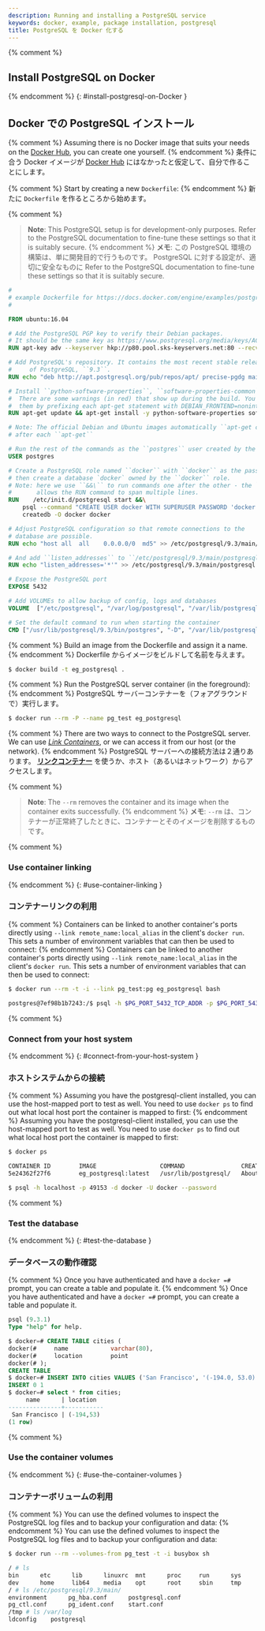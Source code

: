 ```yaml
---
description: Running and installing a PostgreSQL service
keywords: docker, example, package installation, postgresql
title: PostgreSQL を Docker 化する
---
```


{% comment %}
## Install PostgreSQL on Docker
{% endcomment %}
{: #install-postgresql-on-Docker }
## Docker での PostgreSQL インストール

{% comment %}
Assuming there is no Docker image that suits your needs on the [Docker
Hub](http://hub.docker.com), you can create one yourself.
{% endcomment %}
条件に合う Docker イメージが [Docker Hub](http://hub.docker.com) にはなかったと仮定して、自分で作ることにします。

{% comment %}
Start by creating a new `Dockerfile`:
{% endcomment %}
新たに `Dockerfile` を作るところから始めます。

{% comment %}
> **Note**:
This PostgreSQL setup is for development-only purposes. Refer to the
PostgreSQL documentation to fine-tune these settings so that it is
suitably secure.
{% endcomment %}
> **メモ**:
この PostgreSQL 環境の構築は、単に開発目的で行うものです。
PostgreSQL に対する設定が、適切に安全なものに
Refer to the
PostgreSQL documentation to fine-tune these settings so that it is
suitably secure.

```dockerfile
#
# example Dockerfile for https://docs.docker.com/engine/examples/postgresql_service/
#

FROM ubuntu:16.04

# Add the PostgreSQL PGP key to verify their Debian packages.
# It should be the same key as https://www.postgresql.org/media/keys/ACCC4CF8.asc
RUN apt-key adv --keyserver hkp://p80.pool.sks-keyservers.net:80 --recv-keys B97B0AFCAA1A47F044F244A07FCC7D46ACCC4CF8

# Add PostgreSQL's repository. It contains the most recent stable release
#     of PostgreSQL, ``9.3``.
RUN echo "deb http://apt.postgresql.org/pub/repos/apt/ precise-pgdg main" > /etc/apt/sources.list.d/pgdg.list

# Install ``python-software-properties``, ``software-properties-common`` and PostgreSQL 9.3
#  There are some warnings (in red) that show up during the build. You can hide
#  them by prefixing each apt-get statement with DEBIAN_FRONTEND=noninteractive
RUN apt-get update && apt-get install -y python-software-properties software-properties-common postgresql-9.3 postgresql-client-9.3 postgresql-contrib-9.3

# Note: The official Debian and Ubuntu images automatically ``apt-get clean``
# after each ``apt-get``

# Run the rest of the commands as the ``postgres`` user created by the ``postgres-9.3`` package when it was ``apt-get installed``
USER postgres

# Create a PostgreSQL role named ``docker`` with ``docker`` as the password and
# then create a database `docker` owned by the ``docker`` role.
# Note: here we use ``&&\`` to run commands one after the other - the ``\``
#       allows the RUN command to span multiple lines.
RUN    /etc/init.d/postgresql start &&\
    psql --command "CREATE USER docker WITH SUPERUSER PASSWORD 'docker';" &&\
    createdb -O docker docker

# Adjust PostgreSQL configuration so that remote connections to the
# database are possible.
RUN echo "host all  all    0.0.0.0/0  md5" >> /etc/postgresql/9.3/main/pg_hba.conf

# And add ``listen_addresses`` to ``/etc/postgresql/9.3/main/postgresql.conf``
RUN echo "listen_addresses='*'" >> /etc/postgresql/9.3/main/postgresql.conf

# Expose the PostgreSQL port
EXPOSE 5432

# Add VOLUMEs to allow backup of config, logs and databases
VOLUME  ["/etc/postgresql", "/var/log/postgresql", "/var/lib/postgresql"]

# Set the default command to run when starting the container
CMD ["/usr/lib/postgresql/9.3/bin/postgres", "-D", "/var/lib/postgresql/9.3/main", "-c", "config_file=/etc/postgresql/9.3/main/postgresql.conf"]
```

{% comment %}
Build an image from the Dockerfile and assign it a name.
{% endcomment %}
Dockerfile からイメージをビルドして名前を与えます。

```bash
$ docker build -t eg_postgresql .
```

{% comment %}
Run the PostgreSQL server container (in the foreground):
{% endcomment %}
PostgreSQL サーバーコンテナーを（フォアグラウンドで）実行します。

```bash
$ docker run --rm -P --name pg_test eg_postgresql
```

{% comment %}
There are two ways to connect to the PostgreSQL server. We can use
[*Link Containers*](../../network/links.md),
or we can access it from our host (or the network).
{% endcomment %}
PostgreSQL サーバーへの接続方法は２通りあります。
[**リンクコンテナー**](../../network/links.md) を使うか、ホスト（あるいはネットワーク）からアクセスします。

{% comment %}
> **Note**: The `--rm` removes the container and its image when
the container exits successfully.
{% endcomment %}
> **メモ**: `--rm` は、コンテナーが正常終了したときに、コンテナーとそのイメージを削除するものです。

{% comment %}
### Use container linking
{% endcomment %}
{: #use-container-linking }
### コンテナーリンクの利用

{% comment %}
Containers can be linked to another container's ports directly using
`--link remote_name:local_alias` in the client's
`docker run`. This sets a number of environment
variables that can then be used to connect:
{% endcomment %}
Containers can be linked to another container's ports directly using
`--link remote_name:local_alias` in the client's
`docker run`. This sets a number of environment
variables that can then be used to connect:

```bash
$ docker run --rm -t -i --link pg_test:pg eg_postgresql bash

postgres@7ef98b1b7243:/$ psql -h $PG_PORT_5432_TCP_ADDR -p $PG_PORT_5432_TCP_PORT -d docker -U docker --password
```

{% comment %}
### Connect from your host system
{% endcomment %}
{: #connect-from-your-host-system }
### ホストシステムからの接続

{% comment %}
Assuming you have the postgresql-client installed, you can use the
host-mapped port to test as well. You need to use `docker ps`
to find out what local host port the container is mapped to
first:
{% endcomment %}
Assuming you have the postgresql-client installed, you can use the
host-mapped port to test as well. You need to use `docker ps`
to find out what local host port the container is mapped to
first:

```bash
$ docker ps

CONTAINER ID        IMAGE                  COMMAND                CREATED             STATUS              PORTS                                      NAMES
5e24362f27f6        eg_postgresql:latest   /usr/lib/postgresql/   About an hour ago   Up About an hour    0.0.0.0:49153->5432/tcp                    pg_test

$ psql -h localhost -p 49153 -d docker -U docker --password
```

{% comment %}
### Test the database
{% endcomment %}
{: #test-the-database }
### データベースの動作確認

{% comment %}
Once you have authenticated and have a `docker =#`
prompt, you can create a table and populate it.
{% endcomment %}
Once you have authenticated and have a `docker =#`
prompt, you can create a table and populate it.

```sql
psql (9.3.1)
Type "help" for help.

$ docker=# CREATE TABLE cities (
docker(#     name            varchar(80),
docker(#     location        point
docker(# );
CREATE TABLE
$ docker=# INSERT INTO cities VALUES ('San Francisco', '(-194.0, 53.0)');
INSERT 0 1
$ docker=# select * from cities;
     name      | location
---------------+-----------
 San Francisco | (-194,53)
(1 row)
```

{% comment %}
### Use the container volumes
{% endcomment %}
{: #use-the-container-volumes }
### コンテナーボリュームの利用

{% comment %}
You can use the defined volumes to inspect the PostgreSQL log files and
to backup your configuration and data:
{% endcomment %}
You can use the defined volumes to inspect the PostgreSQL log files and
to backup your configuration and data:

```bash
$ docker run --rm --volumes-from pg_test -t -i busybox sh

/ # ls
bin      etc      lib      linuxrc  mnt      proc     run      sys      usr
dev      home     lib64    media    opt      root     sbin     tmp      var
/ # ls /etc/postgresql/9.3/main/
environment      pg_hba.conf      postgresql.conf
pg_ctl.conf      pg_ident.conf    start.conf
/tmp # ls /var/log
ldconfig    postgresql
```
